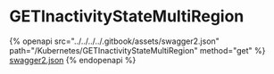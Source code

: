 # GETInactivityStateMultiRegion

{% openapi src="../../../../.gitbook/assets/swagger2.json" path="/Kubernetes/GETInactivityStateMultiRegion" method="get" %}
[swagger2.json](../../../../.gitbook/assets/swagger2.json)
{% endopenapi %}
